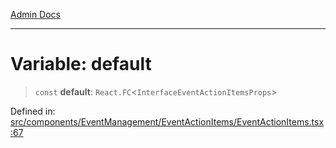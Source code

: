 [Admin Docs](/)

***

# Variable: default

> `const` **default**: `React.FC`\<`InterfaceEventActionItemsProps`\>

Defined in: [src/components/EventManagement/EventActionItems/EventActionItems.tsx:67](https://github.com/PalisadoesFoundation/talawa-admin/blob/main/src/components/EventManagement/EventActionItems/EventActionItems.tsx#L67)
